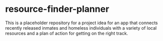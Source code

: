 # resource-finder-planner
This is a placeholder repository for a project idea for an app that connects recently released inmates and homeless individuals with a variety of local resources and a plan of action for getting on the right track.
